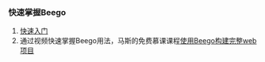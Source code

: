 

### 快速掌握Beego 

1. [快速入门](https://beego.me/quickstart)
2. 通过视频快速掌握Beego用法，马斯的免费慕课课程[使用Beego构建完整web项目](https://www.imooc.com/learn/1053)


